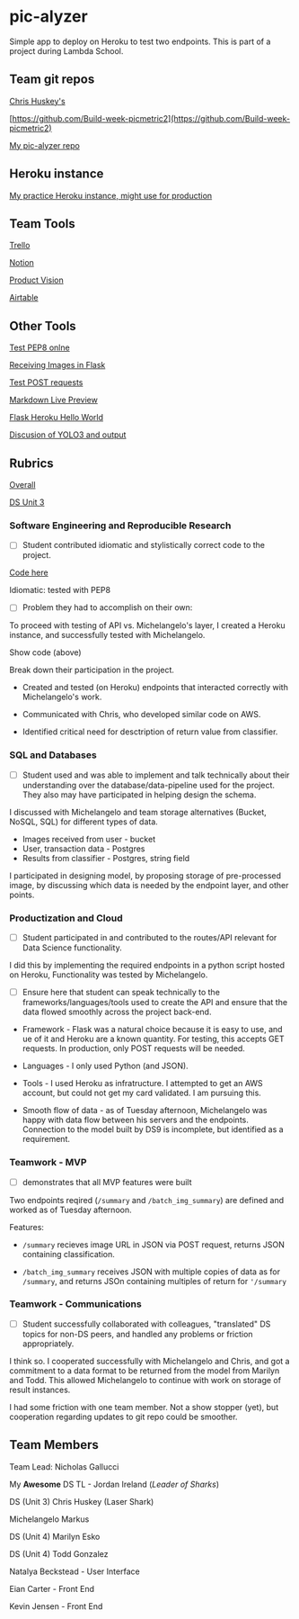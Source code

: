 # pic-alyzer
Simple app to deploy on Heroku to test two endpoints.  This is part of a project during Lambda School.


## Team git repos
[Chris Huskey's](https://github.com/chrishuskey/DS10_picmetric2/)

[https://github.com/Build-week-picmetric2](https://github.com/Build-week-picmetric2)

[My pic-alyzer repo](https://github.com/gptix/pic-alyzer)

## Heroku instance

[My practice Heroku instance, might use for production](https://pic-alyzer.herokuapp.com/)
 
## Team Tools
[Trello](https://trello.com/b/nBlbUZ5M/pic-metric-2)

[Notion](https://www.notion.so/6e719d512134435f8a89ca2862f8d3e7?v=6c8d3bd7bbcb44539f8659fc96caa906)

[Product Vision](https://docs.google.com/document/d/1ojPvd1FSEH8yWSFAFJezzLcXCEf7V1Lw4M7XT1sywzI/edit)

[Airtable](https://airtable.com/shrSnyzmYWdDO7c0G/tbl3bjvcax7pelQ2F/viwmaXfKAPEQyB01S/recWrKyK6b9FArml9?blocks=hide)


## Other Tools

[Test PEP8 onlne](http://pep8online.com/)

[Receiving Images in Flask](http://www.patricksoftwareblog.com/receiving-files-with-a-flask-rest-api/)

[Test POST requests](https://docs.postman-echo.com/?version=latest)

[Markdown Live Preview](https://markdownlivepreview.com/)

[Flask Heroku Hello World](https://hidenobu-tokuda.com/how-to-build-a-hello-world-web-application-using-flask-and-deploy-it-to-heroku/)

[Discusion of YOLO3 and output](https://www.aiproblog.com/index.php/2019/05/26/how-to-perform-object-detection-with-yolov3-in-keras/)



## Rubrics
[Overall](https://www.notion.so/Build-Week-Project-Rubrics-c0783f6d9b7e435f9ce47e8cd2d0ee3b)

[DS Unit 3](https://www.notion.so/Data-Science-Unit-3-3289d37e99924262bca2a1f7d0292f51)

### Software Engineering and Reproducible Research

- [ ] Student contributed idiomatic and stylistically correct code to the project. 

[Code here](https://github.com/gptix/pic-alyzer/)

Idiomatic: tested with PEP8

- [ ] Problem they had to accomplish on their own: 

To proceed with testing of API vs. Michelangelo's layer, I created a Heroku instance, and successfully tested with Michelangelo.

Show code (above)

Break down their participation in the project.

- Created and tested (on Heroku) endpoints that interacted correctly with Michelangelo's work.

- Communicated with Chris, who developed similar code on AWS.

- Identified critical need for desctription of return value from classifier.

### SQL and Databases

- [ ] Student used and was able to implement and talk technically about their understanding over the database/data-pipeline used for the project. They also may have participated in helping design the schema.

I discussed with Michelangelo and team storage alternatives (Bucket, NoSQL, SQL) for different types of data.

- Images received from user - bucket
- User, transaction data - Postgres
- Results from classifier - Postgres, string field

I participated in designing model, by proposing storage of pre-processed image, by discussing which data is needed by the endpoint layer, and other points.

### Productization and Cloud

- [ ] Student participated in and contributed to the routes/API relevant for Data Science functionality. 

I did this by implementing the required endpoints in a python script hosted on Heroku, Functionality was tested by Michelangelo.

- [ ] Ensure here that student can speak technically to the frameworks/languages/tools used to create the API and ensure that the data flowed smoothly across the project back-end.

- Framework - Flask was a natural choice because it is easy to use, and ue of it and Heroku are a known quantity. For testing, this accepts GET requests.  In production, only POST requests will be needed.

- Languages - I only used Python (and JSON).

- Tools - I used Heroku as infratructure. I attempted to get an AWS account, but could not get my card validated. I am pursuing this.

- Smooth flow of data - as of Tuesday afternoon, Michelangelo was happy with data flow between his servers and the endpoints. Connection to the model built by DS9 is incomplete, but identified as a requirement.

### Teamwork - MVP

- [ ] demonstrates that all MVP features were built

Two endpoints reqired (`/summary` and `/batch_img_summary`) are defined and worked as of Tuesday afternoon.

Features: 

- `/summary` recieves image URL in JSON via POST request, returns JSON containing classification.

- `/batch_img_summary` receives JSON with multiple copies of data as for `/summary`, and returns JSOn containing multiples of return for `'/summary`

### Teamwork - Communications

- [ ] Student successfully collaborated with colleagues, "translated" DS topics for non-DS peers, and handled any problems or friction appropriately.

I think so.  I cooperated successfully with Michelangelo and Chris, and got a commitment to a data format to be returned from the model from Marilyn and Todd. This allowed Michelangelo to continue with work on storage of result instances.

I had some friction with one team member. Not a show stopper (yet), but cooperation regarding updates to git repo could be smoother.


## Team Members

Team Lead: Nicholas Gallucci

My **Awesome** DS TL - Jordan Ireland (*Leader of Sharks*)

DS (Unit 3) Chris Huskey (Laser Shark)

Michelangelo Markus

DS (Unit 4) Marilyn Esko 

DS (Unit 4) Todd Gonzalez

Natalya Beckstead - User Interface

Eian Carter - Front End

Kevin Jensen -  Front End
